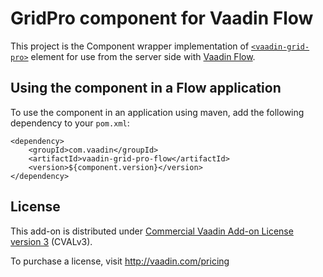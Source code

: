 # GridPro component for Vaadin Flow

This project is the Component wrapper implementation of [`<vaadin-grid-pro>`](https://github.com/vaadin/vaadin-grid-pro)
element for use from the server side with [Vaadin Flow](https://github.com/vaadin/flow).

## Using the component in a Flow application

To use the component in an application using maven,
add the following dependency to your `pom.xml`:
```
<dependency>
    <groupId>com.vaadin</groupId>
    <artifactId>vaadin-grid-pro-flow</artifactId>
    <version>${component.version}</version>
</dependency>
```

## License

This add-on is distributed under [Commercial Vaadin Add-on License version 3](http://vaadin.com/license/cval-3) (CVALv3).

To purchase a license, visit http://vaadin.com/pricing
